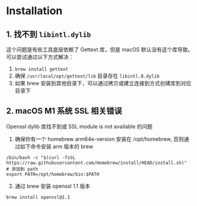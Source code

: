# Installation

## 1. 找不到 `libintl.dylib`

这个问题是有些工具底层依赖了 Gettext 库，但是 macOS 默认没有这个库导致。可以尝试通过以下方式解决：

1. `brew install gettext`
2. 确保 `/usr/local/opt/gettext/lib` 目录存在 `libintl.8.dylib`
3. 如果 brew 安装到其他目录下，可以通过拷贝或建立连接到方式创建库到对应目录下

## 2. macOS M1 系统 SSL 相关错误

Openssl dylib 库找不到或 SSL module is not available 的问题

1. 确保你有一个 homebrew arm64e-version  安装在 /opt/homebrew, 否则通过如下命令安装 arm 版本的 brew

```
/bin/bash -c "$(curl -fsSL https://raw.githubusercontent.com/Homebrew/install/HEAD/install.sh)"
# 添加到 path
export PATH=/opt/homebrew/bin:$PATH
```

2. 通过 brew 安装 openssl 1.1 版本

```
brew install openssl@1.1
```
